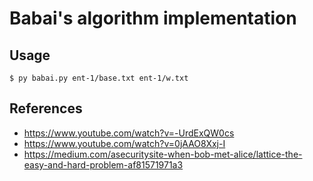 # Babai's algorithm implementation #

## Usage ##

`$ py babai.py ent-1/base.txt ent-1/w.txt`

## References ##
* https://www.youtube.com/watch?v=-UrdExQW0cs
* https://www.youtube.com/watch?v=0jAAO8Xxj-I
* https://medium.com/asecuritysite-when-bob-met-alice/lattice-the-easy-and-hard-problem-af81571971a3